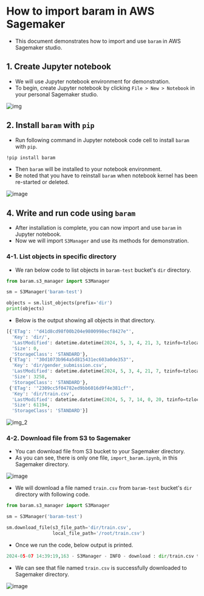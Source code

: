 # How to import baram in AWS Sagemaker
- This document demonstrates how to import and use `baram` in AWS Sagemaker studio.

## 1. Create Jupyter notebook
- We will use Jupyter notebook environment for demonstration.
- To begin, create Jupyter notebook by clicking `File > New > Notebook` in your personal Sagemaker studio.

![img](https://github.com/lks21c/baram/assets/114719043/60bbd3a5-3227-488b-91cc-e677ceeb8e57)

## 2. Install `baram` with `pip`
- Run following command in Jupyter notebook code cell to install `baram` with `pip`.
```bash
!pip install baram
```
- Then `baram` will be installed to your notebook environment.
- Be noted that you have to reinstall `baram` when notebook kernel has been re-started or deleted.

![image](https://github.com/lks21c/baram/assets/114719043/11e376f7-901c-4c58-83ad-72defeef0a10)

## 4. Write and run code using `baram`
- After installation is complete, you can now import and use `baram` in Jupyter notebook.
- Now we will import `S3Manager` and use its methods for demonstration.

### 4-1. List objects in specific directory
- We ran below code to list objects in `baram-test` bucket's `dir` directory.

```python
from baram.s3_manager import S3Manager

sm = S3Manager('baram-test')

objects = sm.list_objects(prefix='dir')
print(objects)
```
- Below is the output showing all objects in that directory.
````python
[{'ETag': '"d41d8cd98f00b204e9800998ecf8427e"',
  'Key': 'dir/',
  'LastModified': datetime.datetime(2024, 5, 3, 4, 21, 3, tzinfo=tzlocal()),
  'Size': 0,
  'StorageClass': 'STANDARD'},
 {'ETag': '"30d1073b964a5d815431ec603a0de353"',
  'Key': 'dir/gender_submission.csv',
  'LastModified': datetime.datetime(2024, 5, 3, 4, 21, 7, tzinfo=tzlocal()),
  'Size': 3258,
  'StorageClass': 'STANDARD'},
 {'ETag': '"2309cc5f04782ed9bb6016d9f4e381cf"',
  'Key': 'dir/train.csv',
  'LastModified': datetime.datetime(2024, 5, 7, 14, 0, 20, tzinfo=tzlocal()),
  'Size': 61194,
  'StorageClass': 'STANDARD'}]
````

![img_2](https://github.com/lks21c/baram/assets/114719043/e5945219-ab9e-4733-9150-4e30f84aee85)

### 4-2. Download file from S3 to Sagemaker
- You can download file from S3 bucket to your Sagemaker directory.
- As you can see, there is only one file, `import_baram.ipynb`, in this Sagemaker directory.

![image](https://github.com/lks21c/baram/assets/114719043/8e9b4355-809f-42d6-aa7d-e1437ce7b649)

- We will download a file named `train.csv` from `baram-test` bucket's `dir` directory with following code.
````python
from baram.s3_manager import S3Manager

sm = S3Manager('baram-test')

sm.download_file(s3_file_path='dir/train.csv',
                 local_file_path='/root/train.csv')
````
- Once we run the code, below output is printed.
```python
2024-05-07 14:39:19,163 - S3Manager - INFO - download : dir/train.csv to Target: /root/train.csv Success.
```
- We can see that file named `train.csv` is successfully downloaded to Sagemaker directory.

![image](https://github.com/lks21c/baram/assets/114719043/67860157-059d-486c-97a4-32282d0fa828)
